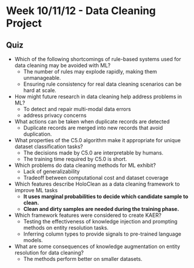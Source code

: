 # Week 10/11/12 - Data Cleaning Project

## Quiz

- Which of the following shortcomings of rule-based systems used for data cleaning may be avoided with ML?
    - The number of rules may explode rapidly, making them unmanageable.
    - Ensuring rule consistency for real data cleaning scenarios can be hard at scale.
- How might future research in data cleaning help address problems in ML?
    - To detect and repair multi-modal data errors
    - address privacy concerns
- What actions can be taken when duplicate records are detected
    - Duplicate records are merged into new records that avoid duplication.
- What properties of the C5.0 algorithm make it appropriate for unique dataset classification tasks?
    - The decisions made by C5.0 are interpretable by humans.
    - The training time required by C5.0 is short.
- Which problems do data cleaning methods for ML exhibit?
    - Lack of generalizability
    - Tradeoff between computational cost and dataset coverage
- Which features describe HoloClean as a data cleaning framework to improve ML tasks
    - **It uses marginal probabilities to decide which candidate sample to clean.**
    - **Clean and dirty samples are needed during the training phase.**
- Which framework features were considered to create KAER?
    - Testing the effectiveness of knowledge injection and prompting methods on entity resolution tasks.
    - Inferring column types to provide signals to pre-trained language models.
- What are some consequences of knowledge augmentation on entity resolution for data cleaning?
    - The methods perform better on smaller datasets.